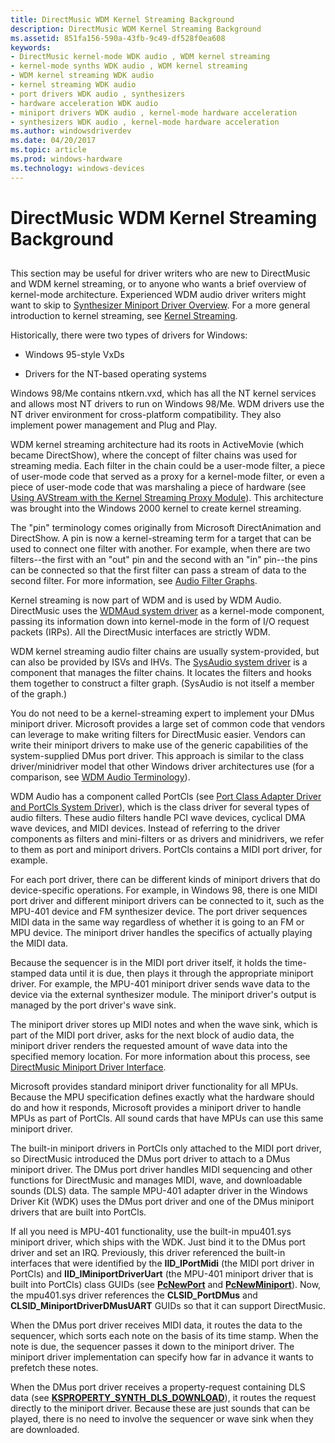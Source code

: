 ```yaml
---
title: DirectMusic WDM Kernel Streaming Background
description: DirectMusic WDM Kernel Streaming Background
ms.assetid: 851fa156-590a-43fb-9c49-df528f0ea608
keywords:
- DirectMusic kernel-mode WDK audio , WDM kernel streaming
- kernel-mode synths WDK audio , WDM kernel streaming
- WDM kernel streaming WDK audio
- kernel streaming WDK audio
- port drivers WDK audio , synthesizers
- hardware acceleration WDK audio
- miniport drivers WDK audio , kernel-mode hardware acceleration
- synthesizers WDK audio , kernel-mode hardware acceleration
ms.author: windowsdriverdev
ms.date: 04/20/2017
ms.topic: article
ms.prod: windows-hardware
ms.technology: windows-devices
---
```


# DirectMusic WDM Kernel Streaming Background


## <span id="directmusic_wdm_kernel_streaming_background"></span><span id="DIRECTMUSIC_WDM_KERNEL_STREAMING_BACKGROUND"></span>


This section may be useful for driver writers who are new to DirectMusic and WDM kernel streaming, or to anyone who wants a brief overview of kernel-mode architecture. Experienced WDM audio driver writers might want to skip to [Synthesizer Miniport Driver Overview](synthesizer-miniport-driver-overview.md). For a more general introduction to kernel streaming, see [Kernel Streaming](https://msdn.microsoft.com/library/windows/hardware/ff560842).

Historically, there were two types of drivers for Windows:

-   Windows 95-style VxDs

-   Drivers for the NT-based operating systems

Windows 98/Me contains ntkern.vxd, which has all the NT kernel services and allows most NT drivers to run on Windows 98/Me. WDM drivers use the NT driver environment for cross-platform compatibility. They also implement power management and Plug and Play.

WDM kernel streaming architecture had its roots in ActiveMovie (which became DirectShow), where the concept of filter chains was used for streaming media. Each filter in the chain could be a user-mode filter, a piece of user-mode code that served as a proxy for a kernel-mode filter, or even a piece of user-mode code that was marshaling a piece of hardware (see [Using AVStream with the Kernel Streaming Proxy Module](https://msdn.microsoft.com/library/windows/hardware/ff568671)). This architecture was brought into the Windows 2000 kernel to create kernel streaming.

The "pin" terminology comes originally from Microsoft DirectAnimation and DirectShow. A pin is now a kernel-streaming term for a target that can be used to connect one filter with another. For example, when there are two filters--the first with an "out" pin and the second with an "in" pin--the pins can be connected so that the first filter can pass a stream of data to the second filter. For more information, see [Audio Filter Graphs](audio-filter-graphs.md).

Kernel streaming is now part of WDM and is used by WDM Audio. DirectMusic uses the [WDMAud system driver](user-mode-wdm-audio-components.md#wdmaud_system_driver) as a kernel-mode component, passing its information down into kernel-mode in the form of I/O request packets (IRPs). All the DirectMusic interfaces are strictly WDM.

WDM kernel streaming audio filter chains are usually system-provided, but can also be provided by ISVs and IHVs. The [SysAudio system driver](kernel-mode-wdm-audio-components.md#sysaudio_system_driver) is a component that manages the filter chains. It locates the filters and hooks them together to construct a filter graph. (SysAudio is not itself a member of the graph.)

You do not need to be a kernel-streaming expert to implement your DMus miniport driver. Microsoft provides a large set of common code that vendors can leverage to make writing filters for DirectMusic easier. Vendors can write their miniport drivers to make use of the generic capabilities of the system-supplied DMus port driver. This approach is similar to the class driver/minidriver model that other Windows driver architectures use (for a comparison, see [WDM Audio Terminology](wdm-audio-terminology.md)).

WDM Audio has a component called PortCls (see [Port Class Adapter Driver and PortCls System Driver](kernel-mode-wdm-audio-components.md#port_class_adapter_driver_and_portcls_system_driver)), which is the class driver for several types of audio filters. These audio filters handle PCI wave devices, cyclical DMA wave devices, and MIDI devices. Instead of referring to the driver components as filters and mini-filters or as drivers and minidrivers, we refer to them as port and miniport drivers. PortCls contains a MIDI port driver, for example.

For each port driver, there can be different kinds of miniport drivers that do device-specific operations. For example, in Windows 98, there is one MIDI port driver and different miniport drivers can be connected to it, such as the MPU-401 device and FM synthesizer device. The port driver sequences MIDI data in the same way regardless of whether it is going to an FM or MPU device. The miniport driver handles the specifics of actually playing the MIDI data.

Because the sequencer is in the MIDI port driver itself, it holds the time-stamped data until it is due, then plays it through the appropriate miniport driver. For example, the MPU-401 miniport driver sends wave data to the device via the external synthesizer module. The miniport driver's output is managed by the port driver's wave sink.

The miniport driver stores up MIDI notes and when the wave sink, which is part of the MIDI port driver, asks for the next block of audio data, the miniport driver renders the requested amount of wave data into the specified memory location. For more information about this process, see [DirectMusic Miniport Driver Interface](directmusic-miniport-driver-interface.md).

Microsoft provides standard miniport driver functionality for all MPUs. Because the MPU specification defines exactly what the hardware should do and how it responds, Microsoft provides a miniport driver to handle MPUs as part of PortCls. All sound cards that have MPUs can use this same miniport driver.

The built-in miniport drivers in PortCls only attached to the MIDI port driver, so DirectMusic introduced the DMus port driver to attach to a DMus miniport driver. The DMus port driver handles MIDI sequencing and other functions for DirectMusic and manages MIDI, wave, and downloadable sounds (DLS) data. The sample MPU-401 adapter driver in the Windows Driver Kit (WDK) uses the DMus port driver and one of the DMus miniport drivers that are built into PortCls.

If all you need is MPU-401 functionality, use the built-in mpu401.sys miniport driver, which ships with the WDK. Just bind it to the DMus port driver and set an IRQ. Previously, this driver referenced the built-in interfaces that were identified by the **IID\_IPortMidi** (the MIDI port driver in PortCls) and **IID\_IMiniportDriverUart** (the MPU-401 miniport driver that is built into PortCls) class GUIDs (see [**PcNewPort**](https://msdn.microsoft.com/library/windows/hardware/ff537715) and [**PcNewMiniport**](https://msdn.microsoft.com/library/windows/hardware/ff537714)). Now, the mpu401.sys driver references the **CLSID\_PortDMus** and **CLSID\_MiniportDriverDMusUART** GUIDs so that it can support DirectMusic.

When the DMus port driver receives MIDI data, it routes the data to the sequencer, which sorts each note on the basis of its time stamp. When the note is due, the sequencer passes it down to the miniport driver. The miniport driver implementation can specify how far in advance it wants to prefetch these notes.

When the DMus port driver receives a property-request containing DLS data (see [**KSPROPERTY\_SYNTH\_DLS\_DOWNLOAD**](https://msdn.microsoft.com/library/windows/hardware/ff537396)), it routes the request directly to the miniport driver. Because these are just sounds that can be played, there is no need to involve the sequencer or wave sink when they are downloaded.

 

 





